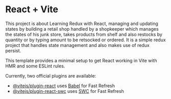 # React + Vite

This project is about Learning Redux with React, managing and updating states by building a retail shop handled by a shopkeeper which manages the states of his junk store, takes products from shelf and also restocks by quantity or by typing amount to be retsocked or ordered. It is a simple redux project that handles state management and also makes use of redux persist.

This template provides a minimal setup to get React working in Vite with HMR and some ESLint rules.

Currently, two official plugins are available:

- [@vitejs/plugin-react](https://github.com/vitejs/vite-plugin-react/blob/main/packages/plugin-react/README.md) uses [Babel](https://babeljs.io/) for Fast Refresh
- [@vitejs/plugin-react-swc](https://github.com/vitejs/vite-plugin-react-swc) uses [SWC](https://swc.rs/) for Fast Refresh
